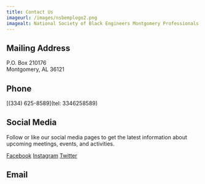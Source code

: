 ```yaml
---
title: Contact Us
imageurl: /images/nsbemplogo2.png
imagealt: National Society of Black Engineers Montgomery Professionals
---
```


## Mailing Address <i class="fas fa-envelope"></i>

P.O. Box 210176<br />
Montgomery, AL 36121

## Phone <i class="fas fa-phone"></i>
 
[(334) 625-8589](tel: 3346258589)

## Social Media <i class="fas fa-hashtag"></i>

Follow or like our social media pages to get the latest information about upcoming meetings, 
events, and activities.

<a class="btn text-white" href="https://www.facebook.com/nsbemp" target="_blank">
<i class="fab fa-facebook"></i> Facebook</a>
<a class="text-white btn" href="https://www.instagram.com/nsbemp" target="_blank">
<i class="fab fa-instagram"></i> Instagram</a>
<a class="text-white btn" href="https://twitter.com/nsbemp" target="_blank">
<i class="fab fa-twitter"></i> Twitter</a>

## Email <i class="fas fa-at"></i>
